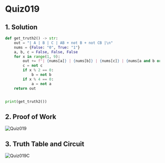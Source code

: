 # Quiz019

## 1. Solution
```.py
def get_truth2() -> str:
    out = "| A | B | C | AB + not B + not CB |\n"
    nums = {False: "0", True: "1"}
    a, b, c = False, False, False
    for x in range(1, 9):
        out += f"| {nums[a]} | {nums[b]} | {nums[c]} | {nums[a and b or not b or not c and b].center(19)} |\n"
        c = not c
        if x % 2 == 0:
            b = not b
        if x % 4 == 0:
            a = not a
    return out


print(get_truth2())

```
## 2. Proof of Work
![Quiz019](https://github.com/AntGra25/unit2-CS24/assets/142757981/4a9c375b-0d81-45b5-9877-367ff6cae121)

## 3. Truth Table and Circuit
![Quiz019C](https://github.com/AntGra25/unit2-CS24/assets/142757981/0c9d3676-1077-4749-8893-3123aaeb0530)
